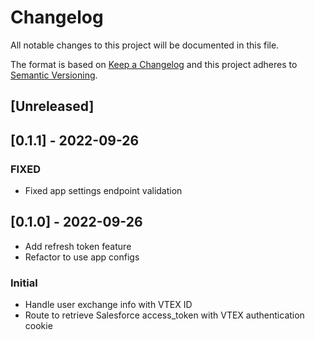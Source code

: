 # Changelog

All notable changes to this project will be documented in this file.

The format is based on [Keep a Changelog](http://keepachangelog.com/en/1.0.0/)
and this project adheres to [Semantic Versioning](http://semver.org/spec/v2.0.0.html).

## [Unreleased]

## [0.1.1] - 2022-09-26

### FIXED

- Fixed app settings endpoint validation

## [0.1.0] - 2022-09-26

- Add refresh token feature
- Refactor to use app configs

### Initial

- Handle user exchange info with VTEX ID
- Route to retrieve Salesforce access_token with VTEX authentication cookie
  